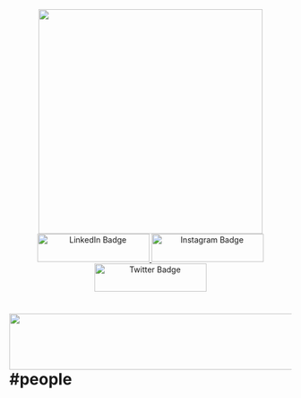 <div id="header" align="center">
  <img src="https://media.giphy.com/media/qEqiI3Oq7vBkoE236M/giphy.gif" width="400"/>
</div>
<div id="badges" align="center">
  <a href="your-linkedin-URL">
    <img src="https://img.shields.io/badge/LinkedIn-blue?style=for-the-badge&logo=linkedin&logoColor=white" alt="LinkedIn Badge" width="200" height="50"/>
  </a>
  <a href="https://github.com/AnibaShaikh">
    <img src="https://img.shields.io/badge/Instagram-red?style=for-the-badge&logo=instagram&logoColor=white" alt="Instagram Badge" width="200" height="50"/>
  </a>
  <a href="https://twitter.com/Encoded_Sapien">
    <img src="https://img.shields.io/badge/Twitter-blue?style=for-the-badge&logo=twitter&logoColor=white" alt="Twitter Badge" width="200" height="50"/>
  </a>
</div>
<h1>
  <img src="https://media.giphy.com/media/1oCxIGSL2oa0GXuJlP/giphy.gif" width="960px" height="100"/>
  #people
</h1>
